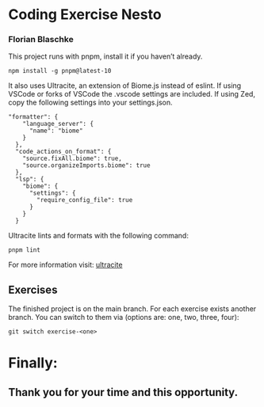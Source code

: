 # Coding Exercise Nesto
### Florian Blaschke

This project runs with pnpm, install it if you haven’t already.

```
npm install -g pnpm@latest-10
```

It also uses Ultracite, an extension of Biome.js instead of eslint. If using VSCode or forks of VSCode the .vscode settings are included.
If using Zed, copy the following settings into your settings.json.

```
"formatter": {
    "language_server": {
      "name": "biome"
    }
  },
  "code_actions_on_format": {
    "source.fixAll.biome": true,
    "source.organizeImports.biome": true
  },
  "lsp": {
    "biome": {
      "settings": {
        "require_config_file": true
      }
    }
  }
```

Ultracite lints and formats with the following command:

```
pnpm lint
```

For more information visit: [ultracite](https://www.ultracite.ai)

## Exercises

The finished project is on the main branch. For each exercise exists another branch.
You can switch to them via (options are: one, two, three, four):

```
git switch exercise-<one>
```

# Finally:
## Thank you for your time and this opportunity.
